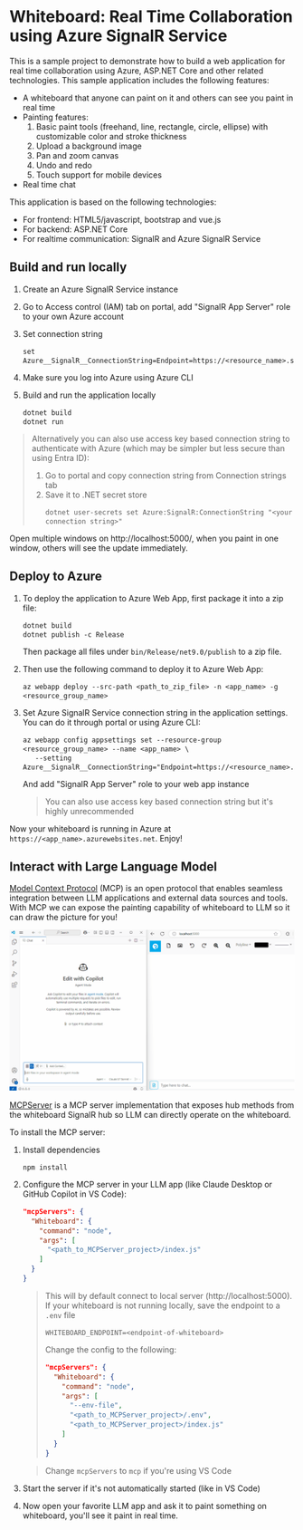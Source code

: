 # Whiteboard: Real Time Collaboration using Azure SignalR Service

This is a sample project to demonstrate how to build a web application for real time collaboration using Azure, ASP.NET Core and other related technologies. This sample application includes the following features:

* A whiteboard that anyone can paint on it and others can see you paint in real time
* Painting features:
  1. Basic paint tools (freehand, line, rectangle, circle, ellipse) with customizable color and stroke thickness
  2. Upload a background image
  3. Pan and zoom canvas
  4. Undo and redo
  5. Touch support for mobile devices
* Real time chat

This application is based on the following technologies:

* For frontend: HTML5/javascript, bootstrap and vue.js
* For backend: ASP.NET Core
* For realtime communication: SignalR and Azure SignalR Service

## Build and run locally

1. Create an Azure SignalR Service instance
2. Go to Access control (IAM) tab on portal, add "SignalR App Server" role to your own Azure account
3. Set connection string
   ```
   set Azure__SignalR__ConnectionString=Endpoint=https://<resource_name>.service.signalr.net;Type=azure;
   ```
4. Make sure you log into Azure using Azure CLI
5. Build and run the application locally

   ```
   dotnet build
   dotnet run
   ```

> Alternatively you can also use access key based connection string to authenticate with Azure (which may be simpler but less secure than using Entra ID):
> 1. Go to portal and copy connection string from Connection strings tab
> 2. Save it to .NET secret store
>    ```
>    dotnet user-secrets set Azure:SignalR:ConnectionString "<your connection string>"
>    ```

Open multiple windows on http://localhost:5000/, when you paint in one window, others will see the update immediately.

## Deploy to Azure

1. To deploy the application to Azure Web App, first package it into a zip file:

   ```
   dotnet build
   dotnet publish -c Release
   ```
   Then package all files under `bin/Release/net9.0/publish` to a zip file.

2. Then use the following command to deploy it to Azure Web App:

   ```
   az webapp deploy --src-path <path_to_zip_file> -n <app_name> -g <resource_group_name>
   ```

3. Set Azure SignalR Service connection string in the application settings. You can do it through portal or using Azure CLI:
   ```
   az webapp config appsettings set --resource-group <resource_group_name> --name <app_name> \
      --setting Azure__SignalR__ConnectionString="Endpoint=https://<resource_name>.service.signalr.net;Type=azure;"
   ```
   And add "SignalR App Server" role to your web app instance

   > You can also use access key based connection string but it's highly unrecommended

Now your whiteboard is running in Azure at `https://<app_name>.azurewebsites.net`. Enjoy!

## Interact with Large Language Model

[Model Context Protocol](https://github.com/modelcontextprotocol) (MCP) is an open protocol that enables seamless integration between LLM applications and external data sources and tools. With MCP we can expose the painting capability of whiteboard to LLM so it can draw the picture for you!

![mcp](./mcp.gif)

[MCPServer](MCPServer/) is a MCP server implementation that exposes hub methods from the whiteboard SignalR hub so LLM can directly operate on the whiteboard.

To install the MCP server:

1. Install dependencies

   ```
   npm install
   ```

2. Configure the MCP server in your LLM app (like Claude Desktop or GitHub Copilot in VS Code):

   ```json
   "mcpServers": {
     "Whiteboard": {
       "command": "node",
       "args": [
         "<path_to_MCPServer_project>/index.js"
       ]
     }
   }
   ```

   > This will by default connect to local server (http://localhost:5000). If your whiteboard is not running locally, save the endpoint to a `.env` file
   > ```
   > WHITEBOARD_ENDPOINT=<endpoint-of-whiteboard>
   > ```
   >
   > Change the config to the following:
   > ```json
   > "mcpServers": {
   >   "Whiteboard": {
   >     "command": "node",
   >     "args": [
   >       "--env-file",
   >       "<path_to_MCPServer_project>/.env",
   >       "<path_to_MCPServer_project>/index.js"
   >     ]
   >   }
   > }
   > ```

   > Change `mcpServers` to `mcp` if you're using VS Code

4. Start the server if it's not automatically started (like in VS Code)

5. Now open your favorite LLM app and ask it to paint something on whiteboard, you'll see it paint in real time.